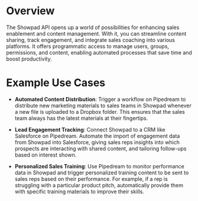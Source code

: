 # Overview

The Showpad API opens up a world of possibilities for enhancing sales enablement and content management. With it, you can streamline content sharing, track engagement, and integrate sales coaching into various platforms. It offers programmatic access to manage users, groups, permissions, and content, enabling automated processes that save time and boost productivity.

# Example Use Cases

- **Automated Content Distribution**: Trigger a workflow on Pipedream to distribute new marketing materials to sales teams in Showpad whenever a new file is uploaded to a Dropbox folder. This ensures that the sales team always has the latest materials at their fingertips.

- **Lead Engagement Tracking**: Connect Showpad to a CRM like Salesforce on Pipedream. Automate the import of engagement data from Showpad into Salesforce, giving sales reps insights into which prospects are interacting with shared content, and tailoring follow-ups based on interest shown.

- **Personalized Sales Training**: Use Pipedream to monitor performance data in Showpad and trigger personalized training content to be sent to sales reps based on their performance. For example, if a rep is struggling with a particular product pitch, automatically provide them with specific training materials to improve their skills.
